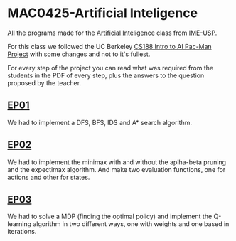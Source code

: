 # MAC0425-Artificial Inteligence
All the programs made for the [Artificial Inteligence](https://uspdigital.usp.br/jupiterweb/obterDisciplina?sgldis=MAC0425) class from [IME-USP](https://www.ime.usp.br/).

For this class we followed the UC Berkeley [CS188 Intro to AI Pac-Man Project](http://ai.berkeley.edu/project_overview.html) with some changes and not to it's fullest.

For every step of the project you can read what was required from the students in the PDF of every step, plus the answers to the question proposed by the teacher.

## [EP01](http://ai.berkeley.edu/search.html)
We had to implement a DFS, BFS, IDS and A* search algorithm.

## [EP02](http://ai.berkeley.edu/multiagent.html)
We had to implement the minimax with and without the aplha-beta pruning and the expectimax algorithm. And make two evaluation functions, one for actions and other for states.      


## [EP03](http://ai.berkeley.edu/reinforcement.html)
We had to solve a MDP (finding the optimal policy) and implement the Q-learning algorithm in two different ways, one with weights and one based in iterations. 
